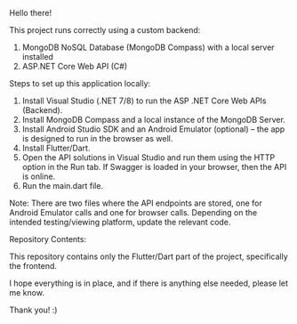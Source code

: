 Hello there!

This project runs correctly using a custom backend:

1. MongoDB NoSQL Database (MongoDB Compass) with a local server installed
2. ASP.NET Core Web API (C#)

Steps to set up this application locally:

1. Install Visual Studio (.NET 7/8) to run the ASP .NET Core Web APIs (Backend).
2. Install MongoDB Compass and a local instance of the MongoDB Server.
3. Install Android Studio SDK and an Android Emulator (optional) – the app is designed to run in the browser as well.
4. Install Flutter/Dart.
5. Open the API solutions in Visual Studio and run them using the HTTP option in the Run tab. If Swagger is loaded in your browser, then the API is online.
6. Run the main.dart file.

Note: There are two files where the API endpoints are stored, one for Android Emulator calls and one for browser calls. Depending on the intended testing/viewing platform, update the relevant code.

Repository Contents:

This repository contains only the Flutter/Dart part of the project, specifically the frontend.

I hope everything is in place, and if there is anything else needed, please let me know.

Thank you! :)
